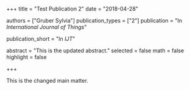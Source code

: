 +++
title = "Test Publication 2"
date = "2018-04-28"

authors = ["Gruber Sylvia"]
publication_types = ["2"]
publication = "In *International Journal of Things*"

publication_short = "In *IJT*"

abstract = "This is the updated abstract."
selected = false
math = false
highlight = false

+++

This is the changed main matter.
